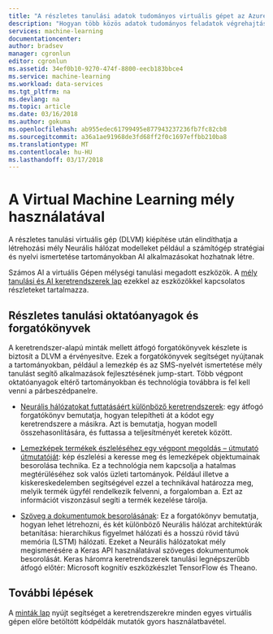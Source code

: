 ```yaml
---
title: "A részletes tanulási adatok tudományos virtuális gépet az Azure adattudomány |} Microsoft Docs"
description: "Hogyan több közös adatok tudományos feladatok végrehajtásához a részletes tanulási adatok tudományos virtuális Gépet."
services: machine-learning
documentationcenter: 
author: bradsev
manager: cgronlun
editor: cgronlun
ms.assetid: 34ef0b10-9270-474f-8800-eecb183bbce4
ms.service: machine-learning
ms.workload: data-services
ms.tgt_pltfrm: na
ms.devlang: na
ms.topic: article
ms.date: 03/16/2018
ms.author: gokuma
ms.openlocfilehash: ab955edec61799495e877943237236fb7fc82cb8
ms.sourcegitcommit: a36a1ae91968de3fd68ff2f0c1697effbb210ba8
ms.translationtype: MT
ms.contentlocale: hu-HU
ms.lasthandoff: 03/17/2018
---
```

# <a name="using-the-deep-learning-virtual-machine"></a>A Virtual Machine Learning mély használatával

A részletes tanulási virtuális gép (DLVM) kiépítése után elindíthatja a létrehozási mély Neurális hálózat modelleket például a számítógép stratégiai és nyelvi ismertetése tartományokban AI alkalmazásokat hozhatnak létre. 

Számos AI a virtuális Gépen mélységi tanulási megadott eszközök. A [mély tanulási és AI keretrendszerek lap](dsvm-deep-learning-ai-frameworks.md) ezekkel az eszközökkel kapcsolatos részleteket tartalmazza. 

## <a name="deep-learning-tutorials-and-walkthroughs"></a>Részletes tanulási oktatóanyagok és forgatókönyvek

A keretrendszer-alapú minták mellett átfogó forgatókönyvek készlete is biztosít a DLVM a érvényesítve. Ezek a forgatókönyvek segítséget nyújtanak a tartományokban, például a lemezkép és az SMS-nyelvét ismertetése mély tanulást segítő alkalmazások fejlesztésének jump-start. Több végpont oktatóanyagok eltérő tartományokban és technológia továbbra is fel kell venni a párbeszédpanelre.   


- [Neurális hálózatokat futtatásáért különböző keretrendszerek](https://github.com/ilkarman/DeepLearningFrameworks): egy átfogó forgatókönyv bemutatja, hogyan telepítheti át a kódot egy keretrendszere a másikra. Azt is bemutatja, hogyan modell összehasonlítására, és futtassa a teljesítményét keretek között. 

- [Lemezképek termékek észleléséhez egy végpont megoldás – útmutató útmutatóját](https://github.com/Azure/cortana-intelligence-product-detection-from-images): kép észlelési a keresse meg és lemezképek objektumainak besorolása technika. Ez a technológia nem kapcsolja a hatalmas megtérüléséhez sok valós üzleti tartományok. Például illetve a kiskereskedelemben segítségével ezzel a technikával határozza meg, melyik termék ügyfél rendelkezik felvenni, a forgalomban a. Ezt az információt viszonzásul segíti a termék kezelése tárolja. 

- [Szöveg a dokumentumok besorolásának](https://github.com/anargyri/lstm_han): Ez a forgatókönyv bemutatja, hogyan lehet létrehozni, és két különböző Neurális hálózat architektúrák betanítása: hierarchikus figyelmet hálózati és a hosszú rövid távú memória (LSTM) hálózati. Ezeket a Neurális hálózatokat mély megismerésére a Keras API használatával szöveges dokumentumok besorolását. Keras háromra keretrendszerek tanulási legnépszerűbb átfogó előtér: Microsoft kognitív eszközkészlet TensorFlow és Theano.

## <a name="next-steps"></a>További lépések

A [minták lap](dsvm-samples-and-walkthroughs.md) nyújt segítséget a keretrendszerekre minden egyes virtuális gépen előre betöltött kódpéldák mutatók gyors használatbavétel. 

